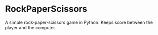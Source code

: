 # RockPaperScissors
A simple rock-paper-scissors game in Python. Keeps score between the player and the computer.
